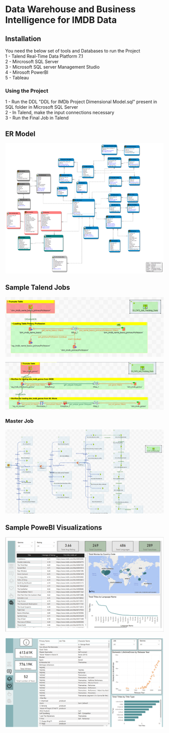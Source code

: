 # Data Warehouse and Business Intelligence for IMDB Data

## Installation

You need the below set of tools and Databases to run the Project  
1 - Talend Real-Time Data Platform 7.1   
2 - Mircrosoft SQL Server  
3 - Microsoft SQL server Management Studio  
4 - Mirosoft PowerBI  
5 - Tableau 

### Using the Project

1 -  Run the DDL "DDL for IMDb Project Dimensional Model.sql" present in SQL folder in Microsoft SQL Server   
2 - In Talend, make the input connections necessary  
3 - Run the Final Job in Talend



## ER Model


![](SQL/Final_Project_ER.png)

## Sample Talend Jobs

![](Images/Talend1.PNG)  

![](Images/Talend2.PNG)  

### Master Job
![](Images/Talend3.PNG)  

## Sample PoweBI Visualizations

![](Images/powerbi1.PNG) 

![](Images/powerbi2.PNG) 
